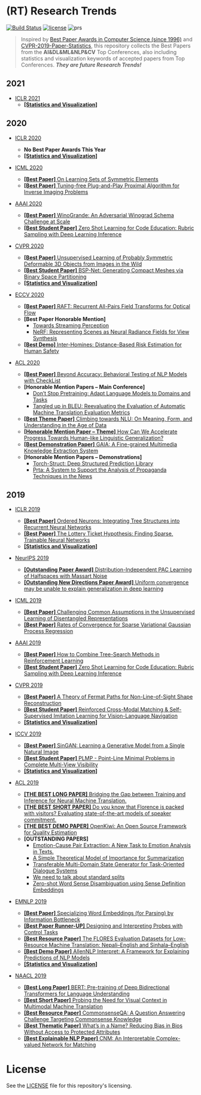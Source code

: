 # (RT) Research Trends

[![Build Status](https://travis-ci.com/Eurus-Holmes/Research_Trends.svg?branch=master)](https://travis-ci.com/Eurus-Holmes/Research_Trends)
[![license](https://img.shields.io/badge/License-MIT-brightgreen.svg)](https://en.wikipedia.org/wiki/MIT_License)
![prs](https://img.shields.io/badge/PRs-welcome-brightgreen.svg)

> Inspired by [Best Paper Awards in Computer Science (since 1996)](https://jeffhuang.com/best_paper_awards.html) and [CVPR-2019-Paper-Statistics](https://github.com/hoya012/CVPR-2019-Paper-Statistics), this repository collects the Best Papers from the **AI&DL&ML&NLP&CV** Top Conferences, also including statistics and visualization keywords of accepted papers from Top Conferences.
> ***They are future Research Trends!***


## 2021

  - [ICLR 2021](https://openreview.net/group?id=ICLR.cc/2021/Conference)
    - [**\[Statistics and Visualization\]**](https://github.com/evanzd/ICLR2021-OpenReviewData)


## 2020

  - [ICLR 2020](https://openreview.net/group?id=ICLR.cc/2020/Conference)
    - **No Best Paper Awards This Year**
    - [**\[Statistics and Visualization\]**](https://github.com/shaohua0116/ICLR2020-OpenReviewData)
  
  - [ICML 2020](https://icml.cc/Conferences/2020/Awards)
    - [**\[Best Paper\]** On Learning Sets of Symmetric Elements](https://proceedings.icml.cc/static/paper_files/icml/2020/1625-Paper.pdf)
    - [**\[Best Paper\]** Tuning-free Plug-and-Play Proximal Algorithm for Inverse Imaging Problems](https://arxiv.org/pdf/2002.09611.pdf)
 
  - [AAAI 2020](https://aaai.org/Awards/paper.php)
    - [**\[Best Paper\]** WinoGrande: An Adversarial Winograd Schema Challenge at Scale](https://arxiv.org/pdf/1907.10641.pdf)
    - [**\[Best Student Paper\]** Zero Shot Learning for Code Education: Rubric Sampling with Deep Learning Inference](https://arxiv.org/pdf/1809.01357.pdf)

  - [CVPR 2020](http://cvpr2020.thecvf.com/node/817)
    - [**\[Best Paper\]** Unsupervised Learning of Probably Symmetric Deformable 3D Objects from Images in the Wild](https://openaccess.thecvf.com/content_CVPR_2020/papers/Wu_Unsupervised_Learning_of_Probably_Symmetric_Deformable_3D_Objects_From_Images_CVPR_2020_paper.pdf)
    - [**\[Best Student Paper\]** BSP-Net: Generating Compact Meshes via Binary Space Partitioning](https://openaccess.thecvf.com/content_CVPR_2020/papers/Chen_BSP-Net_Generating_Compact_Meshes_via_Binary_Space_Partitioning_CVPR_2020_paper.pdf)
    - [**\[Statistics and Visualization\]**](https://github.com/hoya012/CVPR-2020-Paper-Statistics)
    
  - [ECCV 2020](https://eccv2020.eu/awards/)
    - [**\[Best Paper\]** RAFT: Recurrent All-Pairs Field Transforms for Optical Flow](https://arxiv.org/pdf/2003.12039.pdf)
    - **\[Best Paper Honorable Mention\]**
      - [Towards Streaming Perception](https://arxiv.org/pdf/2005.10420.pdf)
      - [NeRF: Representing Scenes as Neural Radiance Fields for View Synthesis](https://arxiv.org/pdf/2003.08934.pdf)
    - [**\[Best Demo\]** Inter-Homines: Distance-Based Risk Estimation for Human Safety](https://arxiv.org/pdf/2007.10243.pdf)
  
  - [ACL 2020](https://acl2020.org/blog/ACL-2020-best-papers/)
    - [**\[Best Paper\]** Beyond Accuracy: Behavioral Testing of NLP Models with CheckList](https://arxiv.org/pdf/2005.04118.pdf)
    - **[Honorable Mention Papers – Main Conference]** 
      - [Don’t Stop Pretraining: Adapt Language Models to Domains and Tasks](https://www.aclweb.org/anthology/2020.acl-main.740.pdf)
      - [Tangled up in BLEU: Reevaluating the Evaluation of Automatic Machine Translation Evaluation Metrics](https://www.aclweb.org/anthology/2020.acl-main.448.pdf)
    - [**\[Best Theme Paper\]** Climbing towards NLU: On Meaning, Form, and Understanding in the Age of Data](https://www.aclweb.org/anthology/2020.acl-main.463.pdf)
    - [**[Honorable Mention Paper – Theme]** How Can We Accelerate Progress Towards Human-like Linguistic Generalization?](https://www.aclweb.org/anthology/2020.acl-main.465.pdf)
    - [**\[Best Demonstration Paper\]** GAIA: A Fine-grained Multimedia Knowledge Extraction System](https://www.aclweb.org/anthology/2020.acl-demos.11.pdf)
    - **[Honorable Mention Papers – Demonstrations]** 
      - [Torch-Struct: Deep Structured Prediction Library](https://www.aclweb.org/anthology/2020.acl-demos.38.pdf)
      - [Prta: A System to Support the Analysis of Propaganda Techniques in the News](https://arxiv.org/pdf/2005.05854.pdf)
      
     
## 2019

  - [ICLR 2019](https://iclr.cc/Conferences/2019/Awards)
    - [**\[Best Paper\]** Ordered Neurons: Integrating Tree Structures into Recurrent Neural Networks](https://openreview.net/pdf?id=B1l6qiR5F7)
    - [**\[Best Paper\]** The Lottery Ticket Hypothesis:  Finding Sparse, Trainable Neural Networks](https://openreview.net/pdf?id=rJl-b3RcF7)
    - [**\[Statistics and Visualization\]**](https://github.com/Eurus-Holmes/Research_Trends/blob/master/ICLR2019/frequency.png)

  - [NeurIPS 2019](https://medium.com/@NeurIPSConf/neurips-2019-paper-awards-807e41d0c1e)
    - [**\[Outstanding Paper Award\]** Distribution-Independent PAC Learning of Halfspaces with Massart Noise](https://papers.nips.cc/paper/8722-distribution-independent-pac-learning-of-halfspaces-with-massart-noise.pdf)
    - [**\[Outstanding New Directions Paper Award\]** Uniform convergence may be unable to explain generalization in deep learning](https://papers.nips.cc/paper/9336-uniform-convergence-may-be-unable-to-explain-generalization-in-deep-learning.pdf)
  
  - [ICML 2019](https://medium.com/syncedreview/icml-2019-google-eth-zurich-mpi-is-cambridge-prowler-io-share-best-paper-honours-4aeabd5c9fc8)
    - [**\[Best Paper\]** Challenging Common Assumptions in the Unsupervised Learning of Disentangled Representations](https://arxiv.org/pdf/1811.12359.pdf)
    - [**\[Best Paper\]** Rates of Convergence for Sparse Variational Gaussian Process Regression](https://arxiv.org/pdf/1903.03571.pdf)
 
  - [AAAI 2019](https://aaai.org/Awards/paper.php)
    - [**\[Best Paper\]** How to Combine Tree-Search Methods in Reinforcement Learning](https://arxiv.org/pdf/1809.01843.pdf)
    - [**\[Best Student Paper\]** Zero Shot Learning for Code Education: Rubric Sampling with Deep Learning Inference](https://arxiv.org/pdf/1809.01357.pdf)
    
  - [CVPR 2019](https://medium.com/syncedreview/cvpr-2019-attracts-9k-attendees-best-papers-announced-imagenet-honoured-10-years-later-bc244888907a)
    - [**\[Best Paper\]** A Theory of Fermat Paths for Non-Line-of-Sight Shape Reconstruction](https://www.ri.cmu.edu/wp-content/uploads/2019/05/cvpr2019.pdf)
    - [**\[Best Student Paper\]** Reinforced Cross-Modal Matching & Self-Supervised Imitation Learning for Vision-Language Navigation](https://arxiv.org/pdf/1811.10092.pdf)
    - [**\[Statistics and Visualization\]**](https://github.com/Eurus-Holmes/Research_Trends/blob/master/CVPR2019/keywords.png)
    
  - [ICCV 2019](https://medium.com/syncedreview/iccv-2019-best-papers-announced-27a1a21311e1)
    - [**\[Best Paper\]** SinGAN: Learning a Generative Model from a Single Natural Image](https://arxiv.org/pdf/1905.01164.pdf)
    - [**\[Best Student Paper\]** PLMP - Point-Line Minimal Problems in Complete Multi-View Visibility](https://arxiv.org/pdf/1903.10008.pdf)
    - [**\[Statistics and Visualization\]**](https://github.com/Eurus-Holmes/Research_Trends/blob/master/ICCV2019/keywords.png)
    
  - [ACL 2019](http://www.acl2019.org/EN/winners-of-acl-2019-best-paper-awards.xhtml)
    - [**\[THE BEST LONG PAPER\]** Bridging the Gap between Training and Inference for Neural Machine Translation.](https://www.aclweb.org/anthology/P19-1426)
    - [**\[THE BEST SHORT PAPER\]** Do you know that Florence is packed with visitors? Evaluating state-of-the-art models of speaker commitment.](https://www.aclweb.org/anthology/P19-1412)
    - [**\[THE BEST DEMO PAPER\]** OpenKiwi: An Open Source Framework for Quality Estimation](https://www.aclweb.org/anthology/P19-3020)
    - **[OUTSTANDING PAPERS]** 
      - [Emotion-Cause Pair Extraction: A New Task to Emotion Analysis in Texts.](https://www.aclweb.org/anthology/P19-1096)
      - [A Simple Theoretical Model of Importance for Summarization](https://www.aclweb.org/anthology/P19-1101)
      - [Transferable Multi-Domain State Generator for Task-Oriented Dialogue Systems](https://www.aclweb.org/anthology/P19-1078)
      - [We need to talk about standard splits](https://www.aclweb.org/anthology/P19-1267)
      - [Zero-shot Word Sense Disambiguation using Sense Definition Embeddings](https://www.aclweb.org/anthology/P19-1568)

  - [EMNLP 2019](https://www.emnlp-ijcnlp2019.org/program/accepted/)
    - [**\[Best Paper\]** Specializing Word Embeddings (for Parsing) by Information Bottleneck](https://www.aclweb.org/anthology/D19-1276.pdf)
    - [**\[Best Paper Runner-UP\]** Designing and Interpreting Probes with Control Tasks](https://www.aclweb.org/anthology/D19-1275.pdf)
    - [**\[Best Resource Paper\]** The FLORES Evaluation Datasets for Low-Resource Machine Translation: Nepali–English and Sinhala–English](https://www.aclweb.org/anthology/D19-1632.pdf)
    - [**\[Best Demo Paper\]** AllenNLP Interpret: A Framework for Explaining Predictions of NLP Models](https://www.aclweb.org/anthology/D19-3002.pdf)
    - [**\[Statistics and Visualization\]**](https://github.com/roomylee/EMNLP-2019-Papers)
    
  - [NAACL 2019](https://naacl2019.org/blog/best-papers/)
    - [**\[Best Long Paper\]** BERT: Pre-training of Deep Bidirectional Transformers for Language Understanding](https://www.aclweb.org/anthology/N19-1423)
    - [**\[Best Short Paper\]** Probing the Need for Visual Context in Multimodal Machine Translation](https://www.aclweb.org/anthology/N19-1422)
    - [**\[Best Resource Paper\]** CommonsenseQA: A Question Answering Challenge Targeting Commonsense Knowledge](https://www.aclweb.org/anthology/N19-1421)
    - [**\[Best Thematic Paper\]** What’s in a Name? Reducing Bias in Bios Without Access to Protected Attributes](https://www.aclweb.org/anthology/N19-1424)
    - [**\[Best Explainable NLP Paper\]** CNM: An Interpretable Complex-valued Network for Matching](https://www.aclweb.org/anthology/N19-1420)
    
    
# License

See the [LICENSE](https://github.com/Eurus-Holmes/Research_Trends/blob/master/LICENSE) file for this repository's licensing.
 
    


